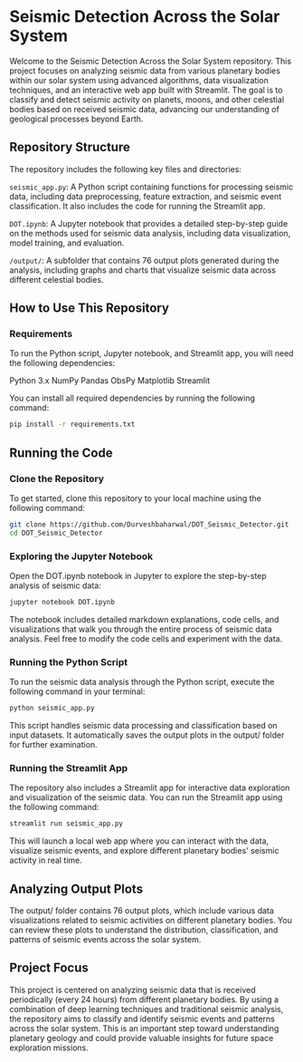 # Seismic Detection Across the Solar System
Welcome to the Seismic Detection Across the Solar System repository. This project focuses on analyzing seismic data from various planetary bodies within our solar system using advanced algorithms, data visualization techniques, and an interactive web app built with Streamlit. The goal is to classify and detect seismic activity on planets, moons, and other celestial bodies based on received seismic data, advancing our understanding of geological processes beyond Earth.

## Repository Structure
The repository includes the following key files and directories:

`seismic_app.py`: A Python script containing functions for processing seismic data, including data preprocessing, feature extraction, and seismic event classification. It also includes the code for running the Streamlit app.

`DOT.ipynb`: A Jupyter notebook that provides a detailed step-by-step guide on the methods used for seismic data analysis, including data visualization, model training, and evaluation.

`/output/`: A subfolder that contains 76 output plots generated during the analysis, including graphs and charts that visualize seismic data across different celestial bodies.

## How to Use This Repository
### Requirements
To run the Python script, Jupyter notebook, and Streamlit app, you will need the following dependencies:

Python 3.x
NumPy
Pandas
ObsPy
Matplotlib
Streamlit

You can install all required dependencies by running the following command:

```bash
pip install -r requirements.txt
```
## Running the Code

### Clone the Repository
To get started, clone this repository to your local machine using the following command:

```bash
git clone https://github.com/Durveshbaharwal/DOT_Seismic_Detector.git
cd DOT_Seismic_Detector
```
### Exploring the Jupyter Notebook
Open the DOT.ipynb notebook in Jupyter to explore the step-by-step analysis of seismic data:

```bash
jupyter notebook DOT.ipynb
```
The notebook includes detailed markdown explanations, code cells, and visualizations that walk you through the entire process of seismic data analysis. Feel free to modify the code cells and experiment with the data.

### Running the Python Script
To run the seismic data analysis through the Python script, execute the following command in your terminal:

```bash
python seismic_app.py
```

This script handles seismic data processing and classification based on input datasets. It automatically saves the output plots in the output/ folder for further examination.

### Running the Streamlit App
The repository also includes a Streamlit app for interactive data exploration and visualization of the seismic data. You can run the Streamlit app using the following command:

```bash
streamlit run seismic_app.py
```
This will launch a local web app where you can interact with the data, visualize seismic events, and explore different planetary bodies' seismic activity in real time.

## Analyzing Output Plots
The output/ folder contains 76 output plots, which include various data visualizations related to seismic activities on different planetary bodies. You can review these plots to understand the distribution, classification, and patterns of seismic events across the solar system.

## Project Focus
This project is centered on analyzing seismic data that is received periodically (every 24 hours) from different planetary bodies. By using a combination of deep learning techniques and traditional seismic analysis, the repository aims to classify and identify seismic events and patterns across the solar system. This is an important step toward understanding planetary geology and could provide valuable insights for future space exploration missions.

